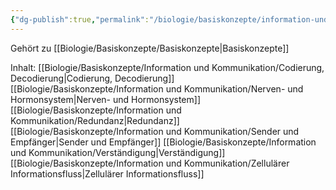 ```yaml
---
{"dg-publish":true,"permalink":"/biologie/basiskonzepte/information-und-kommunikation/information-und-kommunikation/"}
---
```


Gehört zu [[Biologie/Basiskonzepte/Basiskonzepte\|Basiskonzepte]]

Inhalt:
[[Biologie/Basiskonzepte/Information und Kommunikation/Codierung, Decodierung\|Codierung, Decodierung]]
[[Biologie/Basiskonzepte/Information und Kommunikation/Nerven- und Hormonsystem\|Nerven- und Hormonsystem]]
[[Biologie/Basiskonzepte/Information und Kommunikation/Redundanz\|Redundanz]]
[[Biologie/Basiskonzepte/Information und Kommunikation/Sender und Empfänger\|Sender und Empfänger]]
[[Biologie/Basiskonzepte/Information und Kommunikation/Verständigung\|Verständigung]]
[[Biologie/Basiskonzepte/Information und Kommunikation/Zellulärer Informationsfluss\|Zellulärer Informationsfluss]]
